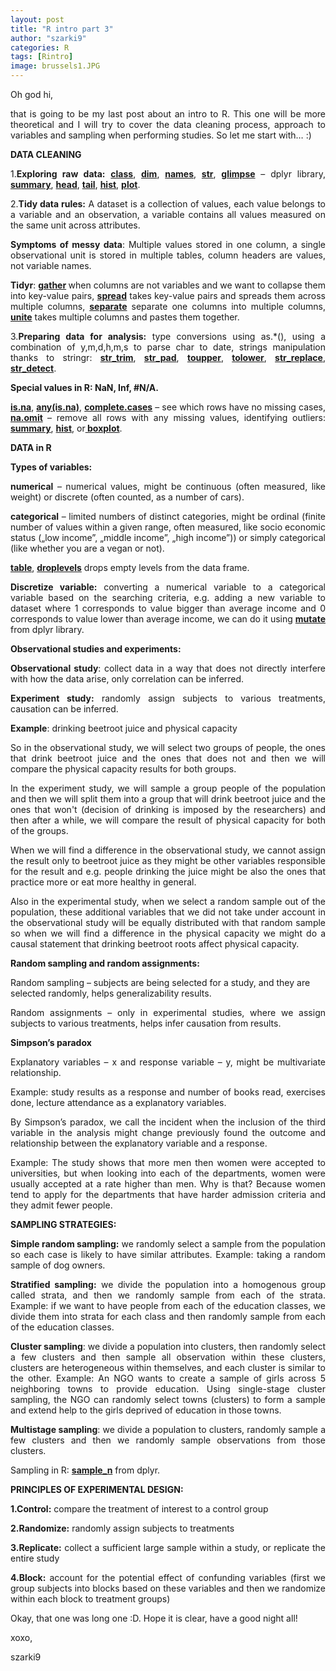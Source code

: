 ```yaml
---
layout: post
title: "R intro part 3"
author: "szarki9"
categories: R
tags: [Rintro]
image: brussels1.JPG
---
```

<p>Oh god hi,</p><p align="justify">that is going to be my last post
about an intro to R. This one will be more theoretical and I will try to cover the data cleaning process, approach to variables and sampling when performing
studies. So let me start with… :)</p><p><b>DATA CLEANING </b></p><p align="justify">1.<b>Exploring raw data:</b> <b><a href="https://www.rdocumentation.org/packages/base/versions/3.6.1/topics/class">class</a></b>,
<b><a href="https://www.rdocumentation.org/packages/base/versions/3.6.1/topics/dim">dim</a></b>,
<b><a href="https://www.rdocumentation.org/packages/base/versions/3.6.1/topics/names">names</a></b>,
<b><a href="https://www.rdocumentation.org/packages/utils/versions/3.6.1/topics/str">str</a></b>,
<b><a href="https://www.rdocumentation.org/packages/tibble/versions/1.4.2/topics/glimpse">glimpse</a></b>
– dplyr library, <b><a href="https://www.rdocumentation.org/packages/base/versions/3.6.1/topics/summary">summary</a></b>,
<b><a href="https://www.rdocumentation.org/packages/utils/versions/3.6.1/topics/head">head</a></b>,
<b><a href="https://www.rdocumentation.org/packages/utils/versions/3.6.1/topics/head">tail</a></b>,
<b><a href="https://www.rdocumentation.org/packages/graphics/versions/3.6.1/topics/hist">hist</a></b>,
<b><a href="https://www.rdocumentation.org/packages/graphics/versions/3.6.1/topics/plot">plot</a></b>.</p><p align="justify">2.<b>Tidy data rules:</b> A dataset is a collection of
values, each value belongs to a variable and an observation, a variable
contains all values measured on the same unit across attributes. </p><p align="justify"><b>Symptoms of messy data</b>: Multiple
values stored in one column, a single observational unit is stored in multiple
tables, column headers are values, not variable names. </p><p align="justify"><b>Tidyr</b>: <b><a href="https://www.rdocumentation.org/packages/tidyr/versions/0.8.3/topics/gather">gather</a>
</b>when columns are not variables and we want to collapse them into key-value
pairs, <b><a href="https://www.rdocumentation.org/packages/tidyr/versions/0.8.3/topics/spread">spread</a></b>
takes key-value pairs and spreads them across multiple columns, <b><a href="https://www.rdocumentation.org/packages/tidyr/versions/0.8.3/topics/separate">separate</a></b>
separate one columns into multiple columns, <b><a href="https://www.rdocumentation.org/packages/tidyr/versions/0.8.3/topics/unite">unite</a></b>
takes multiple columns and pastes them together.</p><p align="justify">3.<b>Preparing data for analysis:</b> type conversions
using as.*(), using a combination of y,m,d,h,m,s to parse char to date, strings
manipulation thanks to stringr: <b><a href="https://www.rdocumentation.org/packages/stringr/versions/1.4.0/topics/str_trim">str_trim</a></b>,
<b><a href="https://www.rdocumentation.org/packages/stringr/versions/1.4.0/topics/str_pad">str_pad</a></b>,
<b><a href="https://www.rdocumentation.org/packages/base/versions/3.6.1/topics/chartr">toupper</a></b>,
<b><a href="https://www.rdocumentation.org/packages/base/versions/3.6.1/topics/chartr">tolower</a></b>,
<b><a href="https://www.rdocumentation.org/packages/stringr/versions/1.4.0/topics/str_replace">str_replace</a></b>,
<b><a href="https://www.rdocumentation.org/packages/stringr/versions/1.4.0/topics/str_detect">str_detect</a></b>.
</p><p><b>Special values in R: NaN, Inf, #N/A.</b></p><p align="justify"><b><a href="https://www.rdocumentation.org/packages/base/versions/3.6.1/topics/NA">is.na</a></b>,
<b><a href="https://www.rdocumentation.org/packages/base/versions/3.6.1/topics/any">any(is.na)</a></b>,
<b><a href="https://www.rdocumentation.org/packages/stats/versions/3.6.1/topics/complete.cases">complete.cases</a></b>
– see which rows have no missing cases, <b><a href="https://www.rdocumentation.org/packages/data.table/versions/1.12.6/topics/na.omit.data.table">na.omit</a>
</b>– remove all rows with any missing values, identifying outliers: <b><a href="https://www.rdocumentation.org/packages/base/versions/3.6.1/topics/summary">summary</a></b>,
<b><a href="https://www.rdocumentation.org/packages/graphics/versions/3.6.1/topics/hist">hist</a></b>,
or<b><a href="https://www.rdocumentation.org/packages/graphics/versions/3.6.1/topics/boxplot">
boxplot</a></b>.</p><p align="justify"><b>DATA in R</b></p><p align="justify"><b>Types of variables:</b></p><p align="justify"><b>numerical</b> – numerical values, might be continuous (often measured,
like weight) or discrete (often counted, as a number of cars).</p><p align="justify"><b>categorical</b> – limited numbers of distinct categories, might be
ordinal (finite number of values within a given range, often measured, like socio
economic status („low income”, „middle income”, „high income”)) or simply
categorical (like whether you are a vegan or not).</p><p align="justify"><b><a href="https://www.rdocumentation.org/packages/base/versions/3.6.1/topics/table">table</a></b>,
<b><a href="https://www.rdocumentation.org/packages/base/versions/3.6.1/topics/droplevels">droplevels</a></b>
drops empty levels from the data frame.</p><p align="justify"><b>Discretize variable:</b> converting a numerical variable to a
categorical variable based on the searching criteria, e.g. adding a new variable
to dataset where 1 corresponds to value bigger than average income and 0
corresponds to value lower than average income, we can do it using <b><a href="https://www.rdocumentation.org/packages/dplyr/versions/0.7.8/topics/mutate">mutate</a></b>
from dplyr library.</p><p align="justify"><b>Observational studies and experiments: </b></p><p align="justify"><b>Observational study</b>: collect data in a way that does not directly
interfere with how the data arise, only correlation can be inferred.</p><p align="justify"><b>Experiment study:</b> randomly assign subjects to various treatments,
causation can be inferred.</p><p align="justify"><b>Example</b>: drinking beetroot juice and physical capacity</p><p align="justify">So in the observational study, we will
select two groups of people, the ones that drink beetroot juice and the ones
that does not and then we will compare the physical capacity results for both
groups.</p><p align="justify">In the experiment study, we will sample
a group people of the population and then we will split them into a group that
will drink beetroot juice and the ones that won't (decision of drinking is
imposed by the researchers) and then after a while, we will compare the result
of physical capacity for both of the groups.</p><p align="justify">When we will find a difference in the observational study, we cannot assign the result only to beetroot juice as they
might be other variables responsible for the result and e.g. people drinking the
juice might be also the ones that practice more or eat more healthy in general.</p><p align="justify">Also in the experimental study, when
we select a random sample out of the population, these additional variables that
we did not take under account in the observational study will be equally distributed
with that random sample so when we will find a difference in the physical capacity we
might do a causal statement that drinking beetroot roots affect physical
capacity.</p><p align="justify"><b>Random sampling and random assignments:</b></p><p>Random sampling – subjects are
being selected for a study, and they are selected randomly, helps
generalizability results.</p><p align="justify">Random assignments – only in
experimental studies, where we assign subjects to various treatments, helps
infer causation from results.</p><p align="justify"><b>Simpson’s paradox</b></p><p align="justify">Explanatory variables – x and
response variable – y, might be multivariate relationship. </p><p align="justify">Example: study results as a
response and number of books read, exercises done, lecture attendance as a
explanatory variables.</p><p align="justify">By Simpson’s paradox, we call the incident
when the inclusion of the third variable in the analysis might change previously
found the outcome and relationship between the explanatory variable and a response. </p><p align="justify">Example: The study shows that more
men then women were accepted to universities, but when looking into each of the
departments, women were usually accepted at a rate higher than men. Why is that?
Because women tend to apply for the departments that have harder admission criteria
and they admit fewer people.</p><p align="justify"><b>SAMPLING STRATEGIES:</b></p><p align="justify"><b>Simple random sampling:</b> we randomly select a sample from the
population so each case is likely to have similar attributes. Example: taking a random sample of dog owners.</p><p align="justify"><b>Stratified sampling:</b> we divide the population into a homogenous group
called strata, and then we randomly sample from each of the strata. Example: if
we want to have people from each of the education classes, we divide them into strata
for each class and then randomly sample from each of the education classes.</p><p align="justify"><b>Cluster sampling</b>: we divide a population into clusters, then randomly
select a few clusters and then sample all observation within these clusters, clusters
are heterogeneous within themselves, and each cluster is similar to the other.
Example: An NGO wants to create a sample of girls across 5 neighboring towns to
provide education. Using single-stage cluster sampling, the NGO can randomly
select towns (clusters) to form a sample and extend help to the girls deprived
of education in those towns.</p><p align="justify"><b>Multistage sampling</b>: we divide a population to clusters, randomly
sample a few clusters and then we randomly sample observations from those clusters.</p><p align="justify">Sampling in R: <b><a href="https://www.rdocumentation.org/packages/dplyr/versions/0.7.8/topics/sample">sample_n</a></b>
from dplyr.</p><p align="justify"><b>PRINCIPLES OF EXPERIMENTAL DESIGN:</b></p><p><b>1.</b><b>Control:</b>
compare the treatment of interest to a control group</p><p align="justify"><b>2.</b><b>Randomize:</b>
randomly assign subjects to treatments</p><p align="justify"><b>3.</b><b>Replicate:</b>
collect a sufficient large sample within a study, or replicate the entire study</p><p align="justify"><b>4.</b><b>Block:</b>
account for the potential effect of confunding variables (first we group
subjects into blocks based on these variables and then we randomize within each
block to treatment groups)</p><p align="justify">Okay, that one was long one :D. Hope it is clear, have a good night all!</p><p>xoxo,</p><p>szarki9</p>